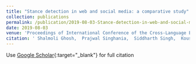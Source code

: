 ```yaml
---
title: "Stance detection in web and social media: a comparative study"
collection: publications
permalink: /publication/2019-08-03-Stance-detection-in-web-and-social-media-a-comparative-study
date: 2019-08-03
venue: 'Proceedings of International Conference of the Cross-Language Evaluation Forum for European Languages'
citation: ' Shalmoli Ghosh,  Prajwal Singhania,  Siddharth Singh,  Koustav Rudra,  Saptarshi Ghosh, &quot;Stance detection in web and social media: a comparative study.&quot; In the proceedings of International Conference of the Cross-Language Evaluation Forum for European Languages, 2019.'
---
```

Use [Google Scholar](https://scholar.google.com/scholar?q=Stance+detection+in+web+and+social+media:+a+comparative+study){:target="_blank"} for full citation